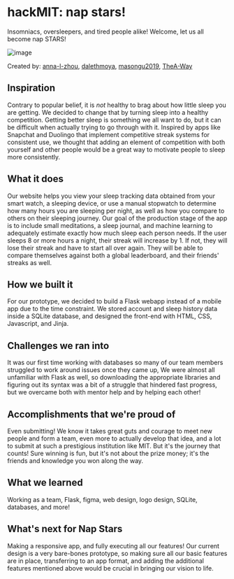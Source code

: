 # hackMIT: nap stars!
Insomniacs, oversleepers, and tired people alike! Welcome, let us all become nap STARS!

![image](https://github.com/anna-l-zhou/hackmit-teamsleep/assets/118085892/7724bdf8-f682-4bef-98c2-d8501167db89)



Created by: [anna-l-zhou](https://github.com/anna-l-zhou), [dalethmoya](https://github.com/dalethmoya), [masongu2019](https://github.com/masongu2019), [TheA-Way](https://github.com/TheA-Way)

## Inspiration
Contrary to popular belief, it is _not_ healthy to brag about how little sleep you are getting. We decided to change that by turning sleep into a healthy competition. Getting better sleep is something we all want to do, but it can be difficult when actually trying to go through with it. Inspired by apps like Snapchat and Duolingo that implement competitive streak systems for consistent use, we thought that adding an element of competition with both yourself and other people would be a great way to motivate people to sleep more consistently.

## What it does
Our website helps you view your sleep tracking data obtained from your smart watch, a sleeping device, or use a manual stopwatch to determine how many hours you are sleeping per night, as well as how you compare to others on their sleeping journey. Our goal of the production stage of the app is to include small meditations, a sleep journal, and machine learning to adequately estimate exactly how much sleep each person needs. If the user sleeps 8 or more hours a night, their streak will increase by 1. If not, they will lose their streak and have to start all over again. They will be able to compare themselves against both a global leaderboard, and their friends' streaks as well.

## How we built it
For our prototype, we decided to build a Flask webapp instead of a mobile app due to the time constraint. We stored account and sleep history data inside a SQLite database, and designed the front-end with HTML, CSS, Javascript, and Jinja.

## Challenges we ran into
It was our first time working with databases so many of our team members struggled to work around issues once they came up, We were almost all unfamiliar with Flask as well, so downloading the appropriate libraries and figuring out its syntax was a bit of a struggle that hindered fast progress, but we overcame both with mentor help and by helping each other!

## Accomplishments that we're proud of
Even submitting! We know it takes great guts and courage to meet new people and form a team, even more to actually develop that idea, and a lot to submit at such a prestigious institution like MIT. But it's the journey that counts! Sure winning is fun, but it's not about the prize money; it's the friends and knowledge you won along the way.

## What we learned
Working as a team, Flask, figma, web design, logo design, SQLite, databases, and more!

## What's next for Nap Stars
Making a responsive app, and fully executing all our features! Our current design is a very bare-bones prototype, so making sure all our basic features are in place, transferring to an app format, and adding the additional features mentioned above would be crucial in bringing our vision to life.
